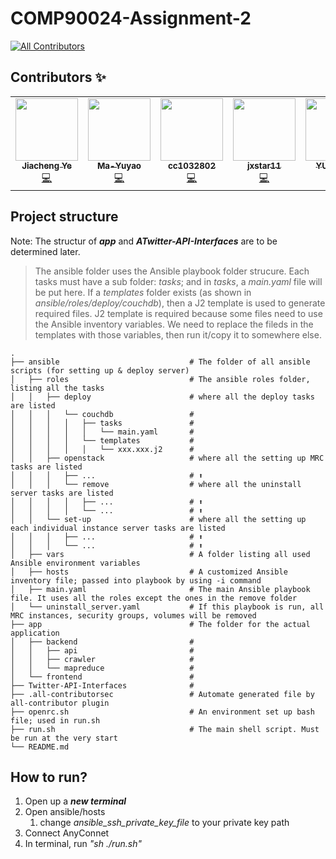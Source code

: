 # COMP90024-Assignment-2
<!-- ALL-CONTRIBUTORS-BADGE:START - Do not remove or modify this section -->
[![All Contributors](https://img.shields.io/badge/all_contributors-5-orange.svg?style=flat-square)](#contributors-)
<!-- ALL-CONTRIBUTORS-BADGE:END -->
## Contributors ✨

<!-- ALL-CONTRIBUTORS-LIST:START - Do not remove or modify this section -->
<!-- prettier-ignore-start -->
<!-- markdownlint-disable -->
<table>
  <tr>
    <td align="center"><a href="https://github.com/maxpoi"><img src="https://avatars.githubusercontent.com/u/27168274?v=4?s=100" width="100px;" alt=""/><br /><sub><b>Jiacheng Ye</b></sub></a><br /><a href="https://github.com/maxpoi/COMP90024-Assignment-2/commits?author=maxpoi" title="Code">💻</a></td>
    <td align="center"><a href="https://github.com/Ma-Yuyao"><img src="https://avatars.githubusercontent.com/u/69780852?v=4?s=100" width="100px;" alt=""/><br /><sub><b>Ma-Yuyao</b></sub></a><br /><a href="https://github.com/maxpoi/COMP90024-Assignment-2/commits?author=Ma-Yuyao" title="Code">💻</a></td>
    <td align="center"><a href="https://github.com/cc1032802"><img src="https://avatars.githubusercontent.com/u/62432272?v=4?s=100" width="100px;" alt=""/><br /><sub><b>cc1032802</b></sub></a><br /><a href="https://github.com/maxpoi/COMP90024-Assignment-2/commits?author=cc1032802" title="Code">💻</a></td>
    <td align="center"><a href="https://github.com/jxstar11"><img src="https://avatars.githubusercontent.com/u/73589480?v=4?s=100" width="100px;" alt=""/><br /><sub><b>jxstar11</b></sub></a><br /><a href="https://github.com/maxpoi/COMP90024-Assignment-2/commits?author=jxstar11" title="Code">💻</a></td>
    <td align="center"><a href="https://github.com/YUJGUAN"><img src="https://avatars.githubusercontent.com/u/64241998?v=4?s=100" width="100px;" alt=""/><br /><sub><b>YUJGUAN</b></sub></a><br /><a href="https://github.com/maxpoi/COMP90024-Assignment-2/commits?author=YUJGUAN" title="Code">💻</a></td>
  </tr>
</table>

<!-- markdownlint-restore -->
<!-- prettier-ignore-end -->

<!-- ALL-CONTRIBUTORS-LIST:END -->

## Project structure
Note: The structur of ***app*** and ***ATwitter-API-Interfaces*** are to be determined later.

> The ansible folder uses the Ansible playbook folder strucure. 
> Each tasks must have a sub folder: *tasks*; and in *tasks*, a *main.yaml* file will be put here.
> If a *templates* folder exists (as shown in *ansible/roles/deploy/couchdb*), then a J2 template is used to generate required files.
> J2 template is required because some files need to use the Ansible inventory variables.
> We need to replace the fileds in the templates with those variables, then run it/copy it to somewhere else.

```
.
├── ansible                             # The folder of all ansible scripts (for setting up & deploy server)
│   ├── roles                           # The ansible roles folder, listing all the tasks
│   │   ├── deploy                      # where all the deploy tasks are listed 
│   │   │   └── couchdb                 #
│   │   │   │   ├── tasks               # 
│   │   │   │   │   └── main.yaml       # 
│   │   │   │   └── templates           #
│   │   │   │   │   └── xxx.xxx.j2      # 
│   │   ├── openstack                   # where all the setting up MRC tasks are listed 
│   │   │   ├── ...                     # ⬆
│   │   │   └── remove                  # where all the uninstall server tasks are listed
│   │   │   │   ├── ...                 # ⬆
│   │   │   │   └── ...                 # ⬆
│   │   └── set-up                      # where all the setting up each individual instance server tasks are listed
│   │   │   ├── ...                     # ⬆
│   │   │   └── ...                     # ⬆
│   ├── vars                            # A folder listing all used Ansible environment variables
│   ├── hosts                           # A customized Ansible inventory file; passed into playbook by using -i command
│   ├── main.yaml                       # The main Ansible playbook file. It uses all the roles except the ones in the remove folder
│   └── uninstall_server.yaml           # If this playbook is run, all MRC instances, security groups, volumes will be removed
├── app                                 # The folder for the actual application
│   ├── backend                         # 
│   │   ├── api                         # 
│   │   ├── crawler                     #
│   │   └── mapreduce                   # 
│   └── frontend                        # 
├── Twitter-API-Interfaces              # 
├── .all-contributorsec                 # Automate generated file by all-contributor plugin
├── openrc.sh                           # An environment set up bash file; used in run.sh
├── run.sh                              # The main shell script. Must be run at the very start
└── README.md
```


## How to run?
  1. Open up a ***new terminal***
  1. Open ansible/hosts
      1. change *ansible_ssh_private_key_file* to your private key path
  4. Connect AnyConnet
  5. In terminal, run *"sh ./run.sh"*
    
